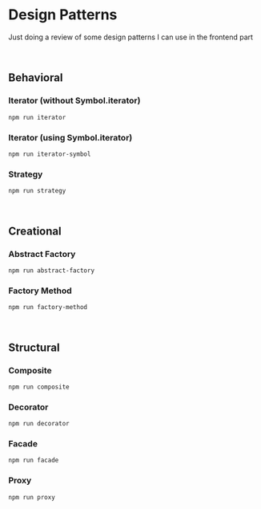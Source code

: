 # Design Patterns

Just doing a review of some design patterns I can use in the frontend part

<br />

## Behavioral

### Iterator (without Symbol.iterator)

```
npm run iterator
```

### Iterator (using Symbol.iterator)

```
npm run iterator-symbol
```

### Strategy

```
npm run strategy
```

<br />

## Creational

### Abstract Factory

```
npm run abstract-factory
```

### Factory Method

```
npm run factory-method
```

<br />

## Structural

### Composite

```
npm run composite
```

### Decorator

```
npm run decorator
```

### Facade

```
npm run facade
```

### Proxy

```
npm run proxy
```
